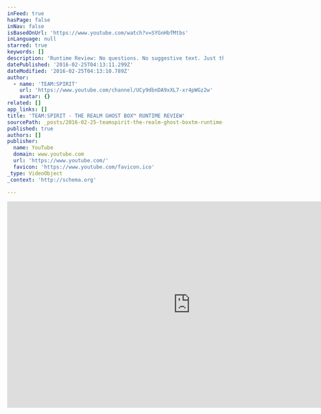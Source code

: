 ```yaml
---
inFeed: true
hasPage: false
inNav: false
isBasedOnUrl: 'https://www.youtube.com/watch?v=SYGnHbfMtbs'
inLanguage: null
starred: true
keywords: []
description: 'Runtime Review: No questions. No suggestive text. Just the GB-REALM created by the founder of GHOSTHUNTERAPPS™/ http://ghosthunterapps.com/ (Anthony F. Sanchez) ..and you. What did you hear? Leave your thoughts in the comments section below and thanks for watching TEAM:SPIRIT. ( (SUBSCRIBE to support our research) )'
datePublished: '2016-02-25T04:13:11.299Z'
dateModified: '2016-02-25T04:13:10.789Z'
author:
  - name: 'TEAM:SPIRIT'
    url: 'https://www.youtube.com/channel/UCy9dbnDA9xXL7-xr4pWGz2w'
    avatar: {}
related: []
app_links: []
title: 'TEAM:SPIRIT - THE REALM GHOST BOX™ RUNTIME REVIEW'
sourcePath: _posts/2016-02-25-teamspirit-the-realm-ghost-boxtm-runtime-review.md
published: true
authors: []
publisher:
  name: YouTube
  domain: www.youtube.com
  url: 'https://www.youtube.com/'
  favicon: 'https://www.youtube.com/favicon.ico'
_type: VideoObject
_context: 'http://schema.org'

---
```

<iframe src="https://cdn.embedly.com/widgets/media.html?src=https%3A%2F%2Fwww.youtube.com%2Fembed%2FSYGnHbfMtbs%3Ffeature%3Doembed&amp;url=https%3A%2F%2Fwww.youtube.com%2Fwatch%3Fv%3DSYGnHbfMtbs&amp;image=https%3A%2F%2Fi.ytimg.com%2Fvi%2FSYGnHbfMtbs%2Fhqdefault.jpg&amp;key=b7d04c9b404c499eba89ee7072e1c4f7&amp;type=text%2Fhtml&amp;schema=youtube" width="854" height="480" scrolling="no" frameborder="0" allowfullscreen="allowfullscreen" style=""></iframe>